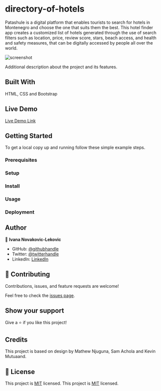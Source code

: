 # directory-of-hotels

Patashule is a digital platform that enables tourists to search for hotels in Montenegro and choose the one that suits them the best.
This hotel finder app creates a customized list of hotels generated through the use of search filters such as location, price, review score, stars, beach access, and health and safety measures, that can be digitally accessed by people all over the world.


![screenshot]()


Additional description about the project and its features.

## Built With

HTML, CSS and Bootstrap

## Live Demo

[Live Demo Link]()


## Getting Started
To get a local copy up and running follow these simple example steps.
### Prerequisites
### Setup
### Install
### Usage
### Deployment


## Author

👤 **Ivana Novakovic-Lekovic**

- GitHub: [@githubhandle](https://github.com/1v4n4)
- Twitter: [@twitterhandle](https://twitter.com/codeIv1)
- LinkedIn: [LinkedIn](https://www.linkedin.com/in/ivana-novakovic-lekovic/)

## 🤝 Contributing

Contributions, issues, and feature requests are welcome!

Feel free to check the [issues page](https://github.com/1v4n4/directory-of-hotels/issues).

## Show your support

Give a ⭐️ if you like this project!


## Credits
This project is based on design by Mathew Njuguna, Sam Achola and Kevin Mutuaand.

## 📝 License

This project is [MIT](lic.url) licensed.
This project is [MIT](./MIT.md) licensed.
